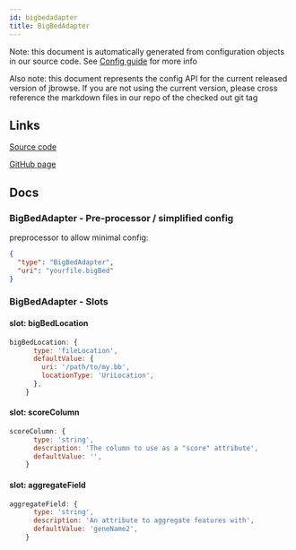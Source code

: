 ```yaml
---
id: bigbedadapter
title: BigBedAdapter
---
```


Note: this document is automatically generated from configuration objects in our
source code. See [Config guide](/docs/config_guide) for more info

Also note: this document represents the config API for the current released
version of jbrowse. If you are not using the current version, please cross
reference the markdown files in our repo of the checked out git tag

## Links

[Source code](https://github.com/GMOD/jbrowse-components/blob/main/plugins/bed/src/BigBedAdapter/configSchema.ts)

[GitHub page](https://github.com/GMOD/jbrowse-components/tree/main/website/docs/config/BigBedAdapter.md)

## Docs

### BigBedAdapter - Pre-processor / simplified config

preprocessor to allow minimal config:

```json
{
  "type": "BigBedAdapter",
  "uri": "yourfile.bigBed"
}
```

### BigBedAdapter - Slots

#### slot: bigBedLocation

```js
bigBedLocation: {
      type: 'fileLocation',
      defaultValue: {
        uri: '/path/to/my.bb',
        locationType: 'UriLocation',
      },
    }
```

#### slot: scoreColumn

```js
scoreColumn: {
      type: 'string',
      description: 'The column to use as a "score" attribute',
      defaultValue: '',
    }
```

#### slot: aggregateField

```js
aggregateField: {
      type: 'string',
      description: 'An attribute to aggregate features with',
      defaultValue: 'geneName2',
    }
```
